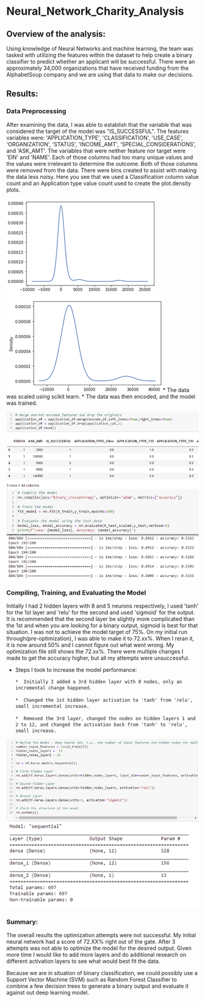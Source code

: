 # Neural_Network_Charity_Analysis

## Overview of the analysis: 

 Using knowledge of Neural Networks and machine learning, the team was tasked with utilizing the features within the dataset to help create a binary classifier to predict whether an applicant will be successful. There were an approximately 34,000 organizations that have received funding from the AlphabetSoup company and we are using that data to make our decisions.

## Results: 

### **Data Preprocessing**

After examining the data, I was able to establish that the variable that was considered the target of the model was "IS_SUCCESSFUL". The features variables were: 'APPLICATION_TYPE', 'CLASSIFICATION', 'USE_CASE', 'ORGANIZATION', 'STATUS', 'INCOME_AMT', 'SPECIAL_CONSIDERATIONS', and 'ASK_AMT'. The variables that were neither feature nor target were 'EIN' and 'NAME'. Each of those columns had too many unique values and the values were irrelevant to determine the outcome. Both of those columns were removed from the data. There were bins created to assist with making the data less noisy. Here you see that we used a Classification column value count and an Application type value count used to create the plot.density plots.
  
![graphic](images/classcountplot.png) ![graphic](images/apptypecount.png)
    * The data was scaled using scikit learn.
    * The data was then encoded, and the model was trained.
 
![graphic](images/enc.png) ![graphic](images/train.png)
  
### **Compiling, Training, and Evaluating the Model**
Initially I had 2 hidden layers with 8 and 5 neurons respectively, I used 'tanh' for the 1st layer and 'relu' for the second and used 'sigmoid' for the output. It is recommended that the second layer be slightly more complicated than the 1st and when you are looking for a binary output, sigmoid is best for that situation. I was not to achieve the model target of 75%. On my initial run through(pre-optimization), I was able to make it to 72.xx%. When I reran it, it is now around 50% and I cannot figure out what went wrong. My optimization file still shows the 72.xx%. There were multiple changes I made to get the accuracy higher, but all my attempts were unsuccessful.

* Steps I took to increase the model performance: 

      *  Initially I added a 3rd hidden layer with 8 nodes, only an incremental change happened.

      *  Changed the 1st hidden layer activation to 'tanh' from 'relu', small incremental increase.

      *  Removed the 3rd layer, changed the nodes on hidden layers 1 and 2 to 12, and changed the activation back from 'tanh' to 'relu', small increase.
  
![graphic](images/opt.nn.png)![graphic](images/optsummary.png)

### Summary: 

The overall results the optimization attempts were not successful. My initial neural network had a score of 72.XX% right out of the gate. After 3 attempts was not able to optimize the model for the desired output. Given more time I would like to add more layers and do additional research on different activation layers to see what would best fit the data.

Because we are in situation of binary classification, we could possibly use a Support Vector Machine (SVM) such as Random Forest Classifier to combine a few decision trees to generate a binary output and evaluate it against out deep learning model.
